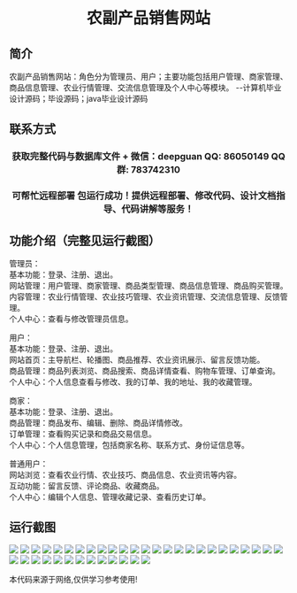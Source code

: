 <p><h1 align="center">农副产品销售网站</h1></p>

## 简介
农副产品销售网站：角色分为管理员、用户；主要功能包括用户管理、商家管理、商品信息管理、农业行情管理、交流信息管理及个人中心等模块。    --计算机毕业设计源码；毕设源码；java毕业设计源码


## 联系方式
<p><h3 align="center">获取完整代码与数据库文件 + 微信：deepguan QQ: 86050149 QQ群: 783742310</h3></p>
<p><h3 align="center">可帮忙远程部署 包运行成功！提供远程部署、修改代码、设计文档指导、代码讲解等服务！</h3></p>

## 功能介绍（完整见运行截图）
管理员：  
基本功能：登录、注册、退出。  
网站管理：用户管理、商家管理、商品类型管理、商品信息管理、商品购买管理。  
内容管理：农业行情管理、农业技巧管理、农业资讯管理、交流信息管理、反馈管理。  
个人中心：查看与修改管理员信息。  

用户：  
基本功能：登录、注册、退出。  
网站首页：主导航栏、轮播图、商品推荐、农业资讯展示、留言反馈功能。  
商品管理：商品列表浏览、商品搜索、商品详情查看、购物车管理、订单查询。  
个人中心：个人信息查看与修改、我的订单、我的地址、我的收藏管理。  

商家：  
基本功能：登录、注册、退出。  
商品管理：商品发布、编辑、删除、商品详情修改。  
订单管理：查看购买记录和商品交易信息。  
个人中心：个人信息管理，包括商家名称、联系方式、身份证信息等。  

普通用户：  
网站浏览：查看农业行情、农业技巧、商品信息、农业资讯等内容。  
互动功能：留言反馈、评论商品、收藏商品。  
个人中心：编辑个人信息、管理收藏记录、查看历史订单。


## 运行截图
![](img/001.jpg)
![](img/002.jpg)
![](img/003.jpg)
![](img/004.jpg)
![](img/005.jpg)
![](img/006.jpg)
![](img/007.jpg)
![](img/008.jpg)
![](img/009.jpg)
![](img/010.jpg)
![](img/011.jpg)
![](img/012.jpg)
![](img/013.jpg)
![](img/014.jpg)
![](img/015.jpg)
![](img/016.jpg)
![](img/017.jpg)
![](img/018.jpg)
![](img/019.jpg)
![](img/020.jpg)
![](img/021.jpg)
![](img/022.jpg)
![](img/023.jpg)
![](img/024.jpg)
![](img/025.jpg)
![](img/026.jpg)
![](img/027.jpg)
![](img/028.jpg)
![](img/029.jpg)
![](img/030.jpg)
![](img/031.jpg)
![](img/032.jpg)
![](img/033.jpg)
![](img/034.jpg)
![](img/035.jpg)
![](img/036.jpg)
![](img/037.jpg)
![](img/038.jpg)

<p>本代码来源于网络,仅供学习参考使用!</p>

